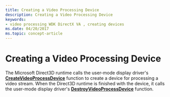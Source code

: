 ```yaml
---
title: Creating a Video Processing Device
description: Creating a Video Processing Device
keywords:
- video processing WDK DirectX VA , creating devices
ms.date: 04/20/2017
ms.topic: concept-article
---
```


# Creating a Video Processing Device


The Microsoft Direct3D runtime calls the user-mode display driver's [**CreateVideoProcessDevice**](/windows-hardware/drivers/ddi/d3dumddi/nc-d3dumddi-pfnd3dddi_createvideoprocessdevice) function to create a device for processing a video stream. When the Direct3D runtime is finished with the device, it calls the user-mode display driver's [**DestroyVideoProcessDevice**](/windows-hardware/drivers/ddi/d3dumddi/nc-d3dumddi-pfnd3dddi_destroyvideoprocessdevice) function.

 

